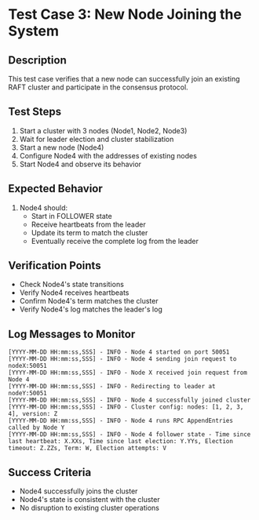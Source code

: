 # Test Case 3: New Node Joining the System

## Description

This test case verifies that a new node can successfully join an existing RAFT cluster and participate in the consensus protocol.

## Test Steps

1. Start a cluster with 3 nodes (Node1, Node2, Node3)
2. Wait for leader election and cluster stabilization
3. Start a new node (Node4)
4. Configure Node4 with the addresses of existing nodes
5. Start Node4 and observe its behavior

## Expected Behavior

1. Node4 should:
   - Start in FOLLOWER state
   - Receive heartbeats from the leader
   - Update its term to match the cluster
   - Eventually receive the complete log from the leader

## Verification Points

- Check Node4's state transitions
- Verify Node4 receives heartbeats
- Confirm Node4's term matches the cluster
- Verify Node4's log matches the leader's log

## Log Messages to Monitor

```
[YYYY-MM-DD HH:mm:ss,SSS] - INFO - Node 4 started on port 50051
[YYYY-MM-DD HH:mm:ss,SSS] - INFO - Node 4 sending join request to nodeX:50051
[YYYY-MM-DD HH:mm:ss,SSS] - INFO - Node X received join request from Node 4
[YYYY-MM-DD HH:mm:ss,SSS] - INFO - Redirecting to leader at nodeY:50051
[YYYY-MM-DD HH:mm:ss,SSS] - INFO - Node 4 successfully joined cluster
[YYYY-MM-DD HH:mm:ss,SSS] - INFO - Cluster config: nodes: [1, 2, 3, 4], version: Z
[YYYY-MM-DD HH:mm:ss,SSS] - INFO - Node 4 runs RPC AppendEntries called by Node Y
[YYYY-MM-DD HH:mm:ss,SSS] - INFO - Node 4 follower state - Time since last heartbeat: X.XXs, Time since last election: Y.YYs, Election timeout: Z.ZZs, Term: W, Election attempts: V
```

## Success Criteria

- Node4 successfully joins the cluster
- Node4's state is consistent with the cluster
- No disruption to existing cluster operations
